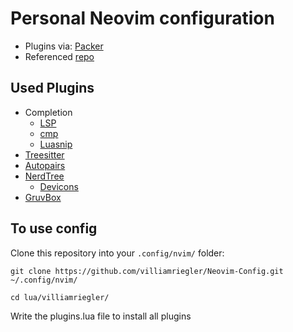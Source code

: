 # Personal Neovim configuration 

* Plugins via: [Packer](https://github.com/wbthomason/packer.nvim)
* Referenced [repo](https://github.com/LunarVim/Neovim-from-scratch/tree/master)


## Used Plugins

* Completion
    * [LSP](https://github.com/neovim/nvim-lspconfig)
    * [cmp](https://github.com/hrsh7th/nvim-cmp)
    * [Luasnip](https://github.com/L3MON4D3/LuaSnip)
* [Treesitter](https://github.com/nvim-treesitter/nvim-treesitter)
* [Autopairs](https://github.com/windwp/nvim-autopairs)
* [NerdTree](https://github.com/preservim/nerdtree)
    * [Devicons](https://github.com/ryanoasis/vim-devicons')
* [GruvBox](https://github.com/ellisonleao/gruvbox.nvim)

## To use config

Clone this repository into your `.config/nvim/` folder:

```
git clone https://github.com/villiamriegler/Neovim-Config.git ~/.config/nvim/
```
```
cd lua/villiamriegler/
```
Write the plugins.lua file to install all plugins
